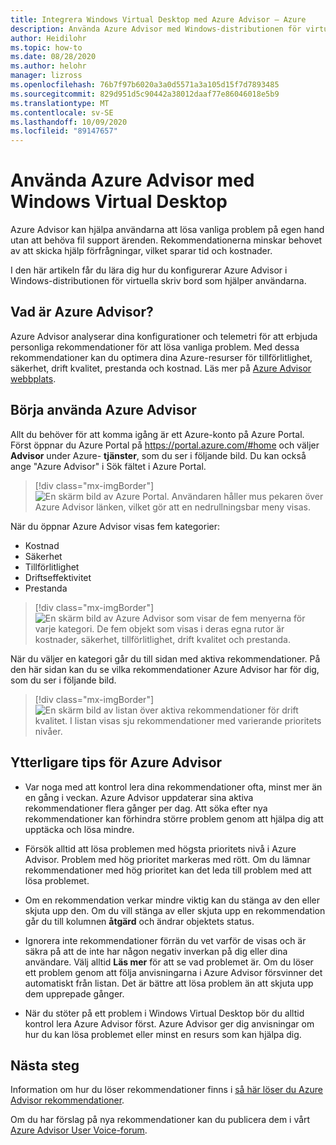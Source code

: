 ```yaml
---
title: Integrera Windows Virtual Desktop med Azure Advisor – Azure
description: Använda Azure Advisor med Windows-distributionen för virtuella datorer.
author: Heidilohr
ms.topic: how-to
ms.date: 08/28/2020
ms.author: helohr
manager: lizross
ms.openlocfilehash: 76b7f97b6020a3a0d5571a3a105d15f7d7893485
ms.sourcegitcommit: 829d951d5c90442a38012daaf77e86046018e5b9
ms.translationtype: MT
ms.contentlocale: sv-SE
ms.lasthandoff: 10/09/2020
ms.locfileid: "89147657"
---
```

# <a name="use-azure-advisor-with-windows-virtual-desktop"></a>Använda Azure Advisor med Windows Virtual Desktop

Azure Advisor kan hjälpa användarna att lösa vanliga problem på egen hand utan att behöva fil support ärenden. Rekommendationerna minskar behovet av att skicka hjälp förfrågningar, vilket sparar tid och kostnader.

I den här artikeln får du lära dig hur du konfigurerar Azure Advisor i Windows-distributionen för virtuella skriv bord som hjälper användarna.

## <a name="what-is-azure-advisor"></a>Vad är Azure Advisor?

Azure Advisor analyserar dina konfigurationer och telemetri för att erbjuda personliga rekommendationer för att lösa vanliga problem. Med dessa rekommendationer kan du optimera dina Azure-resurser för tillförlitlighet, säkerhet, drift kvalitet, prestanda och kostnad. Läs mer på [Azure Advisor webbplats](https://azure.microsoft.com/services/advisor/).

## <a name="how-to-start-using-azure-advisor"></a>Börja använda Azure Advisor

Allt du behöver för att komma igång är ett Azure-konto på Azure Portal. Först öppnar du Azure Portal på <https://portal.azure.com/#home> och väljer **Advisor** under Azure- **tjänster**, som du ser i följande bild. Du kan också ange "Azure Advisor" i Sök fältet i Azure Portal.

> [!div class="mx-imgBorder"]
> ![En skärm bild av Azure Portal. Användaren håller mus pekaren över Azure Advisor länken, vilket gör att en nedrullningsbar meny visas.](media/azure-advisor.png)

När du öppnar Azure Advisor visas fem kategorier:

- Kostnad
- Säkerhet
- Tillförlitlighet
- Driftseffektivitet
- Prestanda

> [!div class="mx-imgBorder"]
> ![En skärm bild av Azure Advisor som visar de fem menyerna för varje kategori. De fem objekt som visas i deras egna rutor är kostnader, säkerhet, tillförlitlighet, drift kvalitet och prestanda.](media/advisor-categories.png)

När du väljer en kategori går du till sidan med aktiva rekommendationer. På den här sidan kan du se vilka rekommendationer Azure Advisor har för dig, som du ser i följande bild.

> [!div class="mx-imgBorder"]
> ![En skärm bild av listan över aktiva rekommendationer för drift kvalitet. I listan visas sju rekommendationer med varierande prioritets nivåer.](media/active-suggestions.png)

## <a name="additional-tips-for-azure-advisor"></a>Ytterligare tips för Azure Advisor

- Var noga med att kontrol lera dina rekommendationer ofta, minst mer än en gång i veckan. Azure Advisor uppdaterar sina aktiva rekommendationer flera gånger per dag. Att söka efter nya rekommendationer kan förhindra större problem genom att hjälpa dig att upptäcka och lösa mindre.

- Försök alltid att lösa problemen med högsta prioritets nivå i Azure Advisor. Problem med hög prioritet markeras med rött. Om du lämnar rekommendationer med hög prioritet kan det leda till problem med att lösa problemet.

- Om en rekommendation verkar mindre viktig kan du stänga av den eller skjuta upp den. Om du vill stänga av eller skjuta upp en rekommendation går du till kolumnen **åtgärd** och ändrar objektets status.

- Ignorera inte rekommendationer förrän du vet varför de visas och är säkra på att de inte har någon negativ inverkan på dig eller dina användare. Välj alltid **Läs mer** för att se vad problemet är. Om du löser ett problem genom att följa anvisningarna i Azure Advisor försvinner det automatiskt från listan. Det är bättre att lösa problem än att skjuta upp dem upprepade gånger.

- När du stöter på ett problem i Windows Virtual Desktop bör du alltid kontrol lera Azure Advisor först. Azure Advisor ger dig anvisningar om hur du kan lösa problemet eller minst en resurs som kan hjälpa dig.

## <a name="next-steps"></a>Nästa steg

Information om hur du löser rekommendationer finns i [så här löser du Azure Advisor rekommendationer](azure-advisor-recommendations.md).

Om du har förslag på nya rekommendationer kan du publicera dem i vårt [Azure Advisor User Voice-forum](https://windowsvirtualdesktop.uservoice.com/forums/930847-azure-advisor-recommendations).

